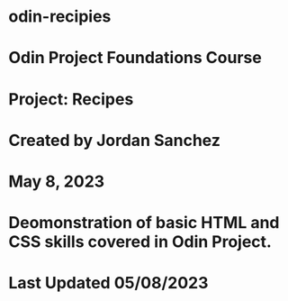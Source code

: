 # odin-recipies
# Odin Project Foundations Course
# Project: Recipes
# Created by Jordan Sanchez
# May 8, 2023
# Deomonstration of basic HTML and CSS skills covered in Odin Project.

# Last Updated 05/08/2023
